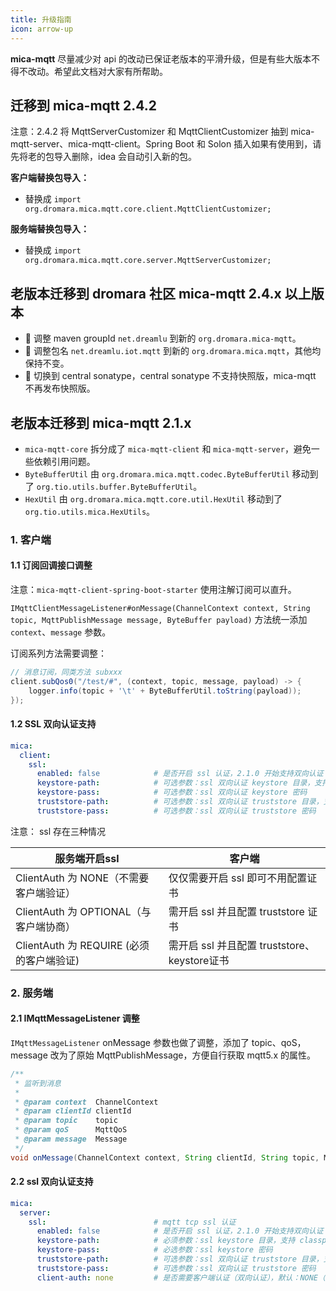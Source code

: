 ```yaml
---
title: 升级指南
icon: arrow-up
---
```


**mica-mqtt** 尽量减少对 api 的改动已保证老版本的平滑升级，但是有些大版本不得不改动。希望此文档对大家有所帮助。

## 迁移到 mica-mqtt 2.4.2

注意：2.4.2 将 MqttServerCustomizer 和 MqttClientCustomizer 抽到 mica-mqtt-server、mica-mqtt-client。Spring Boot 和 Solon 插入如果有使用到，请先将老的包导入删除，idea 会自动引入新的包。

**客户端替换包导入：**
- 替换成 `import org.dromara.mica.mqtt.core.client.MqttClientCustomizer;`

**服务端替换包导入：**
- 替换成 `import org.dromara.mica.mqtt.core.server.MqttServerCustomizer;`

## 老版本迁移到 dromara 社区 mica-mqtt 2.4.x 以上版本

- :truck: 调整 maven groupId `net.dreamlu` 到新的 `org.dromara.mica-mqtt`。
- :truck: 调整包名 `net.dreamlu.iot.mqtt` 到新的 `org.dromara.mica.mqtt`，其他均保持不变。
- :truck: 切换到 central sonatype，central sonatype 不支持快照版，mica-mqtt 不再发布快照版。

## 老版本迁移到 mica-mqtt 2.1.x

- `mica-mqtt-core` 拆分成了 `mica-mqtt-client` 和 `mica-mqtt-server`，避免一些依赖引用问题。
- `ByteBufferUtil` 由 `org.dromara.mica.mqtt.codec.ByteBufferUtil` 移动到了 `org.tio.utils.buffer.ByteBufferUtil`。
- `HexUtil` 由 `org.dromara.mica.mqtt.core.util.HexUtil` 移动到了 `org.tio.utils.mica.HexUtils`。

### 1. 客户端

#### 1.1 订阅回调接口调整
注意：`mica-mqtt-client-spring-boot-starter` 使用注解订阅可以直升。

`IMqttClientMessageListener#onMessage(ChannelContext context, String topic, MqttPublishMessage message, ByteBuffer payload)` 方法统一添加 `context`、`message` 参数。

订阅系列方法需要调整：
```java
// 消息订阅，同类方法 subxxx
client.subQos0("/test/#", (context, topic, message, payload) -> {
    logger.info(topic + '\t' + ByteBufferUtil.toString(payload));
});
```

#### 1.2 SSL 双向认证支持
```yaml
mica:
  client:
    ssl:
      enabled: false            # 是否开启 ssl 认证，2.1.0 开始支持双向认证
      keystore-path:            # 可选参数：ssl 双向认证 keystore 目录，支持 classpath:/ 路径。
      keystore-pass:            # 可选参数：ssl 双向认证 keystore 密码
      truststore-path:          # 可选参数：ssl 双向认证 truststore 目录，支持 classpath:/ 路径。
      truststore-pass:          # 可选参数：ssl 双向认证 truststore 密码
```

注意： ssl 存在三种情况

| 服务端开启ssl                            | 客户端                                        |
| ---------------------------------------- | --------------------------------------------- |
| ClientAuth 为 NONE（不需要客户端验证）   | 仅仅需要开启 ssl 即可不用配置证书             |
| ClientAuth 为 OPTIONAL（与客户端协商）   | 需开启 ssl 并且配置 truststore 证书           |
| ClientAuth 为 REQUIRE (必须的客户端验证) | 需开启 ssl 并且配置 truststore、 keystore证书 |

### 2. 服务端

#### 2.1 IMqttMessageListener 调整

`IMqttMessageListener` onMessage 参数也做了调整，添加了 topic、qoS，message 改为了原始 MqttPublishMessage，方便自行获取 mqtt5.x 的属性。
```java
/**
 * 监听到消息
 *
 * @param context  ChannelContext
 * @param clientId clientId
 * @param topic    topic
 * @param qoS      MqttQoS
 * @param message  Message
 */
void onMessage(ChannelContext context, String clientId, String topic, MqttQoS qoS, MqttPublishMessage message);
```

#### 2.2 ssl 双向认证支持
```yaml
mica:
  server:
    ssl:                        # mqtt tcp ssl 认证
      enabled: false            # 是否开启 ssl 认证，2.1.0 开始支持双向认证
      keystore-path:            # 必须参数：ssl keystore 目录，支持 classpath:/ 路径。
      keystore-pass:            # 必选参数：ssl keystore 密码
      truststore-path:          # 可选参数：ssl 双向认证 truststore 目录，支持 classpath:/ 路径。
      truststore-pass:          # 可选参数：ssl 双向认证 truststore 密码
      client-auth: none         # 是否需要客户端认证（双向认证），默认：NONE（不需要）
```

